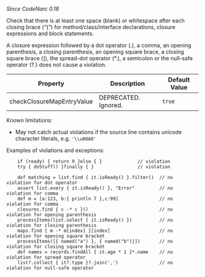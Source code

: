 *Since CodeNarc 0.18*

Check that there is at least one space (blank) or whitespace after each
closing brace (“{”) for method/class/interface declarations, closure
expressions and block statements.

A closure expression followed by a dot operator (.), a comma, an opening
parenthesis, a closing parenthesis, an opening square brace, a closing
square brace (\]), the spread-dot operator (\*.), a semicolon or the
null-safe operator (?.) does not cause a violation.

<table>
<thead>
<tr class="header">
<th>Property</th>
<th>Description</th>
<th>Default Value</th>
</tr>
</thead>
<tbody>
<tr class="odd">
<td>checkClosureMapEntryValue</td>
<td>DEPRECATED. Ignored.</td>
<td><code>true</code></td>
</tr>
</tbody>
</table>

Known limitations:

  - May not catch actual violations if the source line contains unicode
    character literals, e.g. `'\\u00A0'`

Examples of violations and exceptions:

``` 
    if (ready) { return 9 }else { }             // violation
    try { doStuff() }finally { }                // violation

    def matching = list.find { it.isReady() }.filter()  // no violation for dot operator
    assert list.every { it.isReady() }, "Error"         // no violation for comma
    def m = [a:123, b:{ println 7 },c:99]               // no violation for comma
    closures.find { c -* c }()                          // no violation for opening parenthesis
    processItems(list.select { it.isReady() })          // no violation for closing parenthesis
    maps.find { m -* m[index] }[index]                  // no violation for opening square bracket
    processItems([{ named("a") }, { named("b")}])       // no violation for closing square bracket
    def names = records.findAll { it.age * 1 }*.name    // no violation for spread operator
    list?.collect { it?.type }?.join(',')               // no violation for null-safe operator
```
